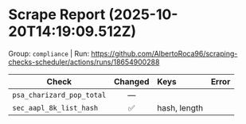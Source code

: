 # Scrape Report (2025-10-20T14:19:09.512Z)

Group: `compliance`  |  Run: https://github.com/AlbertoRoca96/scraping-checks-scheduler/actions/runs/18654900288

| Check | Changed | Keys | Error |
|---|:---:|:--|:--|
| `psa_charizard_pop_total` | — |  |  |
| `sec_aapl_8k_list_hash` | ✅ | hash, length |  |
